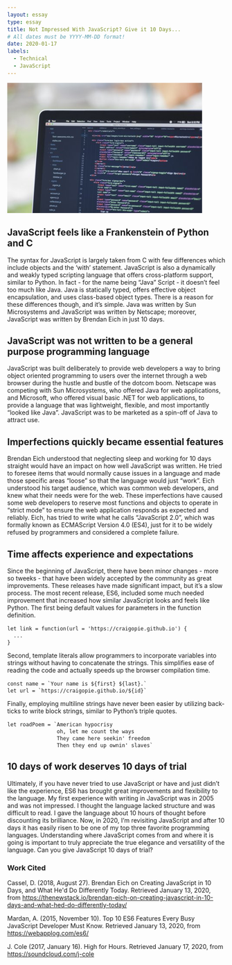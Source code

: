 ```yaml
---
layout: essay
type: essay
title: Not Impressed With JavaScript? Give it 10 Days...
# All dates must be YYYY-MM-DD format!
date: 2020-01-17
labels:
  - Technical
  - JavaScript
---
```


<img class="ui medium left floated image" src="../images/javascript.jpeg">

## JavaScript feels like a Frankenstein of Python and C

The syntax for JavaScript is largely taken from C with few differences which include objects and the ‘with’ statement.  JavaScript is also a dynamically and weakly typed scripting language that offers cross-platform support, similar to Python.  In fact - for the name being “Java” Script - it doesn’t feel too much like Java.  Java is statically typed, offers effective object encapsulation, and uses class-based object types.  There is a reason for these differences though, and it’s simple.  Java was written by Sun Microsystems and JavaScript was written by Netscape; moreover, JavaScript was written by Brendan Eich in just 10 days.

## JavaScript was not written to be a general purpose programming language

JavaScript was built deliberately to provide web developers a way to bring object oriented programming to users over the internet through a web browser during the hustle and bustle of the dotcom boom.  Netscape was competing with Sun Microsystems, who offered Java for web applications, and Microsoft, who offered visual basic .NET for web applications, to provide a language that was lightweight, flexible, and most importantly “looked like Java”.  JavaScript was to be marketed as a spin-off of Java to attract use.

## Imperfections quickly became essential features

Brendan Eich understood that neglecting sleep and working for 10 days straight would have an impact on how well JavaScript was written.  He tried to foresee items that would normally cause issues in a language and made those specific areas “loose” so that the language would just “work”.  Eich understood his target audience, which was common web developers, and knew what their needs were for the web.  These imperfections have caused some web developers to reserve most functions and objects to operate in “strict mode” to ensure the web application responds as expected and reliably.  Eich, has tried to write what he calls “JavaScript 2.0”, which was formally known as ECMAScript Version 4.0 (ES4), just for it to be widely refused by programmers and considered a complete failure.

## Time affects experience and expectations

Since the beginning of JavaScript, there have been minor changes - more so tweeks - that have been widely accepted by the community as great improvements.  These releases have made significant impact, but it’s a slow process.  The most recent release, ES6, included some much needed improvement that increased how similar JavaScript looks and feels like Python.  The first being default values for parameters in the function definition.  
```
let link = function(url = 'https://craigopie.github.io') {
  ...
}
```
Second, template literals allow programmers to incorporate variables into strings without having to concatenate the strings.  This simplifies ease of reading the code and actually speeds up the browser compilation time.   
```
const name = `Your name is ${first} ${last}.`
let url = `https://craigopie.github.io/${id}`
```
Finally, employing multiline strings have never been easier by utilizing back-ticks to write block strings, similar to Python’s triple quotes.
```
let roadPoem = `American hypocrisy 
                oh, let me count the ways
                They came here seekin' freedom
                Then they end up ownin' slaves`
```

## 10 days of work deserves 10 days of trial 

Ultimately, if you have never tried to use JavaScript or have and just didn’t like the experience, ES6 has brought great improvements and flexibility to the language.  My first experience with writing in JavaScript was in 2005 and was not impressed.  I thought the language lacked structure and was difficult to read.  I gave the language about 10 hours of thought before discounting its brilliance.  Now, in 2020, I’m revisiting JavaScript and after 10 days it has easily risen to be one of my top three favorite programming languages.  Understanding where JavaScript comes from and where it is going is important to truly appreciate the true elegance and versatility of the language.  Can you give JavaScript 10 days of trial?

### Work Cited

Cassel, D. (2018, August 27). Brendan Eich on Creating JavaScript in 10 Days, and What He'd Do Differently Today. Retrieved January 13, 2020, from https://thenewstack.io/brendan-eich-on-creating-javascript-in-10-days-and-what-hed-do-differently-today/

Mardan, A. (2015, November 10). Top 10 ES6 Features Every Busy JavaScript Developer Must Know. Retrieved January 13, 2020, from https://webapplog.com/es6/

J. Cole (2017, January 16). High for Hours. Retrieved January 17, 2020, from https://soundcloud.com/j-cole

